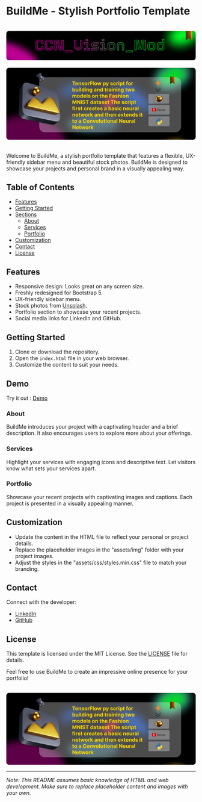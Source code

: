 # BuildMe - Stylish Portfolio Template

<div align="center">
  <br>
      <img src="https://github.com/RJohnPaul/CNN_for_Vision_Mod/blob/826787aba21a291d51bffef81492113979627c62/Frame%2023.png" alt="Project Banner">
  </br>
</div>

<div align="center">
  <br>
      <img src="https://github.com/RJohnPaul/CNN_for_Vision_Mod/blob/491454d098865cc20cc09001af825c5ba97f27c7/Frame-5.png" alt="Project Banner">
  </br>
</div>
</br>

Welcome to BuildMe, a stylish portfolio template that features a flexible, UX-friendly sidebar menu and beautiful stock photos. BuildMe is designed to showcase your projects and personal brand in a visually appealing way.

## Table of Contents
- [Features](#features)
- [Getting Started](#getting-started)
- [Sections](#sections)
  - [About](#about)
  - [Services](#services)
  - [Portfolio](#portfolio)
- [Customization](#customization)
- [Contact](#contact)
- [License](#license)

## Features
- Responsive design: Looks great on any screen size.
- Freshly redesigned for Bootstrap 5.
- UX-friendly sidebar menu.
- Stock photos from [Unsplash](https://unsplash.com/).
- Portfolio section to showcase your recent projects.
- Social media links for LinkedIn and GitHub.

## Getting Started
1. Clone or download the repository.
2. Open the `index.html` file in your web browser.
3. Customize the content to suit your needs.

## Demo
Try it out : [Demo](https://buildme.vercel.app)

### About
BuildMe introduces your project with a captivating header and a brief description. It also encourages users to explore more about your offerings.

### Services
Highlight your services with engaging icons and descriptive text. Let visitors know what sets your services apart.

### Portfolio
Showcase your recent projects with captivating images and captions. Each project is presented in a visually appealing manner.

## Customization
- Update the content in the HTML file to reflect your personal or project details.
- Replace the placeholder images in the "assets/img" folder with your project images.
- Adjust the styles in the "assets/css/styles.min.css" file to match your branding.

## Contact
Connect with the developer:
- [LinkedIn](https://www.linkedin.com/in/john-paul-572496278/)
- [GitHub](https://github.com/RJohnPaul)

## License
This template is licensed under the MIT License. See the [LICENSE](LICENSE) file for details.

Feel free to use BuildMe to create an impressive online presence for your portfolio!

<div align="center">
  <br>
      <img src="https://github.com/RJohnPaul/CNN_for_Vision_Mod/blob/491454d098865cc20cc09001af825c5ba97f27c7/Frame-5.png" alt="Project Banner">
  </br>
</div>

---

*Note: This README assumes basic knowledge of HTML and web development. Make sure to replace placeholder content and images with your own.*
